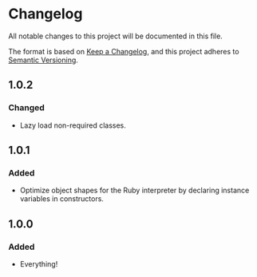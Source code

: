 # Changelog
All notable changes to this project will be documented in this file.

The format is based on [Keep a Changelog](https://keepachangelog.com/en/1.0.0/),
and this project adheres to [Semantic Versioning](https://semver.org/spec/v2.0.0.html).

## 1.0.2

### Changed

- Lazy load non-required classes.

## 1.0.1

### Added
- Optimize object shapes for the Ruby interpreter by declaring instance variables in constructors.

## 1.0.0

### Added
- Everything!
